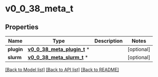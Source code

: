 # v0_0_38_meta_t

## Properties
Name | Type | Description | Notes
------------ | ------------- | ------------- | -------------
**plugin** | [**v0_0_38_meta_plugin_t**](v0_0_38_meta_plugin.md) \* |  | [optional] 
**slurm** | [**v0_0_38_meta_slurm_t**](v0_0_38_meta_slurm.md) \* |  | [optional] 

[[Back to Model list]](../README.md#documentation-for-models) [[Back to API list]](../README.md#documentation-for-api-endpoints) [[Back to README]](../README.md)


